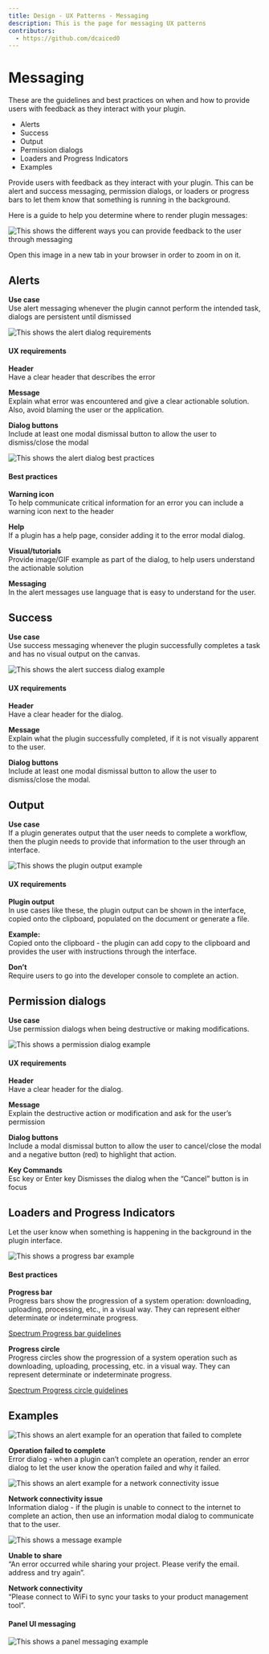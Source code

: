 ```yaml
---
title: Design - UX Patterns - Messaging
description: This is the page for messaging UX patterns 
contributors:
  - https://github.com/dcaiced0
---
```


# Messaging

These are the guidelines and best practices on when and how to provide users with feedback as they interact with your plugin.

* Alerts
* Success
* Output
* Permission dialogs
* Loaders and Progress Indicators
* Examples

Provide users with feedback as they interact with your plugin. This can be alert and success messaging, permission dialogs, or loaders or progress bars to let them know that something is running in the background. 

Here is a guide to help you determine where to render plugin messages:

![This shows the different ways you can provide feedback to the user through messaging](../ux-images/Messaging-1.png)

Open this image in a new tab in your browser in order to zoom in on it.

 

## Alerts

**Use case**  
Use alert messaging whenever the plugin cannot perform the intended task, dialogs are persistent until dismissed

![This shows the alert dialog requirements](../ux-images/Alert-Requirements.png)

#### UX requirements

**Header**  
Have a clear header that describes the error

**Message**  
Explain what error was encountered and give a clear actionable solution. Also, avoid blaming the user or the application.

**Dialog buttons**  
Include at least one modal dismissal button to allow the user to dismiss/close the modal

![This shows the alert dialog best practices](../ux-images/Alert-Recommendations.png)

#### Best practices

**Warning icon**  
To help communicate critical information for an error you can include a warning icon next to the header

**Help**  
If a plugin has a help page, consider adding it to the error modal dialog.

**Visual/tutorials**  
Provide image/GIF example as part of the dialog, to help users understand the actionable solution

**Messaging**  
In the alert messages use language that is easy to understand for the user.
 
 

## Success

**Use case**  
Use success messaging whenever the plugin successfully completes a task and has no visual output on the canvas.

![This shows the alert success dialog example](../ux-images/success-Requirements.png)

#### UX requirements

**Header**  
Have a clear header for the dialog.

**Message**   
Explain what the plugin successfully completed, if it is not visually apparent to the user.

**Dialog buttons**  
Include at least one modal dismissal button to allow the user to dismiss/close the modal.

 

## Output

**Use case**  
If a plugin generates output that the user needs to complete a workflow, then the plugin needs to provide that information to the user through an interface.

![This shows the plugin output example](../ux-images/Plugin-output.png)

#### UX requirements

**Plugin output**  
In use cases like these, the plugin output can be shown in the interface, copied onto the clipboard, populated on the document or generate a file.

**Example:**   
Copied onto the clipboard - the plugin can add copy to the clipboard and provides the user with instructions through the interface.

**Don’t**  
Require users to go into the developer console to complete an action.

 

## Permission dialogs

**Use case**  
Use permission dialogs when being destructive or making modifications.

![This shows a permission dialog example](../ux-images/Permission-dialog-example.png)

#### UX requirements

**Header**   
Have a clear header for the dialog.

**Message**  
Explain the destructive action or modification and ask for the user’s permission

**Dialog buttons**   
Include a modal dismissal button to allow the user to cancel/close the modal and a negative button (red) to highlight that action.

**Key Commands**   
Esc key or Enter key Dismisses the dialog when the “Cancel” button is in focus

 
  
## Loaders and Progress Indicators
Let the user know when something is happening in the background in the plugin interface. 

![This shows a progress bar example](../ux-images/progress-bar-example.png)


#### Best practices

**Progress bar**  
Progress bars show the progression of a system operation: downloading, uploading, processing, etc., in a visual way. They can represent either determinate or indeterminate progress.

[Spectrum Progress bar guidelines](https://spectrum.adobe.com/page/progress-bar/)

**Progress circle**  
Progress circles show the progression of a system operation such as downloading, uploading, processing, etc. in a visual way. They can represent determinate or indeterminate progress.

[Spectrum Progress circle guidelines](https://spectrum.adobe.com/page/progress-bar/)


## Examples

![This shows an alert example for an operation that failed to complete](../ux-images/Error-alert-example.png)

**Operation failed to complete**  
Error dialog - when a plugin can’t complete an operation, render an error dialog to let the user know the operation failed and why it failed.


![This shows an alert example for a network connectivity issue](../ux-images/Alert-Information-example-2.png)

**Network connectivity issue**  
Information dialog - if the plugin is unable to connect to the internet to complete an action, then use an information modal dialog to communicate that to the user.


![This shows a message example](../ux-images/Messaging-example.png)

**Unable to share**  
“An error occurred while sharing your project. Please verify the email. address and try again”.

**Network connectivity**  
“Please connect to WiFi to sync your tasks to your product management tool”.

#### Panel UI messaging

![This shows a panel messaging example](../ux-images/panel-messaging-example.png)
  


